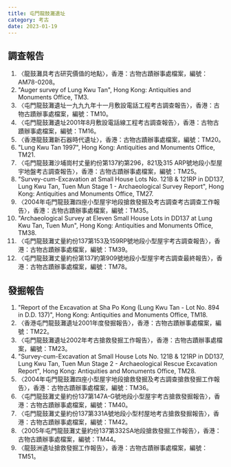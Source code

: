 ```yaml
---
title: 屯門龍鼓灘遺址
category: 考古
date: 2023-01-19
---
```

## 調查報告
1. 〈龍鼓灘具考古研究價值的地點〉，香港：古物古蹟辦事處檔案，編號：AM78-0208。
2. "Auger survey of Lung Kwu Tan", Hong Kong: Antiquities and Monuments Office, TM3.
3. 〈屯門龍鼓灘遺址一九九九年十一月敷設電話工程考古調查報告〉，香港：古物古蹟辦事處檔案，編號：TM10。
4. 〈屯門龍鼓灘遺址2001年8月敷設電話線工程考古調查報告〉，香港：古物古蹟辦事處檔案，編號：TM16。
5. 〈香港龍鼓灘新石器時代遺址〉，香港：古物古蹟辦事處檔案，編號：TM20。
6. "Lung Kwu Tan 1997", Hong Kong: Antiquities and Monuments Office, TM21.
7. 〈屯門龍鼓灘沙埔崗村丈量約份第137約第296，821及315 ARP號地段小型屋宇地盤考古調查報告〉，香港：古物古蹟辦事處檔案，編號：TM25。
8. "Survey-cum-Excavation at Small House Lots No. 121B & 121RP in DD137, Lung Kwu Tan, Tuen Mun Stage 1 - Archaeological Survey Report", Hong Kong: Antiquities and Monuments Office, TM27.
9. 〈2004年屯門龍鼓灘四座小型屋宇地段搶救發掘及考古調查考古調查工作報告〉，香港：古物古蹟辦事處檔案，編號：TM35。
10. "Archaeological Survey at Eleven Small House Lots in DD137 at Lung Kwu Tan, Tuen Mun", Hong Kong: Antiquities and Monuments Office, TM38.
11. 〈屯門龍鼓灘丈量約份137第153及159RP號地段小型屋宇考古調查報告〉，香港：古物古蹟辦事處檔案，編號：TM39。
12. 〈屯門龍鼓灘丈量約份第137約第909號地段小型屋宇考古調查最終報告〉，香港：古物古蹟辦事處檔案，編號：TM78。
## 發掘報告
1. "Report of the Excavation at Sha Po Kong (Lung Kwu Tan - Lot No. 894 in D.D. 137)", Hong Kong: Antiquities and Monuments Office, TM18.
2. 〈香港屯門龍鼓灘遺址2001年度發掘報告〉，香港：古物古蹟辦事處檔案，編號：TM22。
3. 〈屯門龍鼓灘遺址2002年考古搶救發掘工作報告〉，香港：古物古蹟辦事處檔案，編號：TM23。
4. "Survey-cum-Excavation at Small House Lots No. 121B & 121RP in DD137, Lung Kwu Tan, Tuen Mun Stage 2 - Archaeological Rescue Excavation Report", Hong Kong: Antiquities and Monuments Office, TM28.
5. 〈2004年屯門龍鼓灘四座小型屋宇地段搶救發掘及考古調查搶救發掘工作報告〉，香港：古物古蹟辦事處檔案，編號：TM36。
6. 〈屯門龍鼓灘丈量約份137第147A-G號地段小型屋宇考古搶救發掘報告〉，香港：古物古蹟辦事處檔案，編號：TM40。
7. 〈屯門龍鼓灘丈量約份137第331A號地段小型村屋地考古搶救發掘報告〉，香港：古物古蹟辦事處檔案，編號：TM42。
8. 〈2005年屯門龍鼓灘丈量約份137第332SA地段搶救發掘工作報告〉，香港：古物古蹟辦事處檔案，編號：TM44。
9.  〈龍鼓洲遺址搶救發掘工作報告〉，香港：古物古蹟辦事處檔案，編號：TM51。